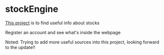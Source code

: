 # stockEngine

<stronge><a href="https://stockengine.herokuapp.com/">This project</a> is to find useful info about stocks</stronge>
<p>Register an account and see what's inside the webpage</p>
<p>Noted: Trying to add more useful sources into this project, looking forward to the update!!</p>
